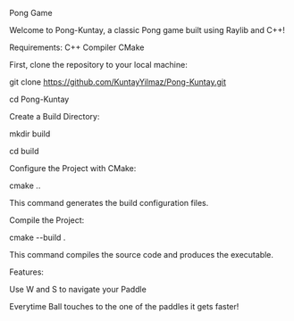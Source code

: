 Pong Game

Welcome to Pong-Kuntay, a classic Pong game built using Raylib and C++!

Requirements:
C++ Compiler
CMake

First, clone the repository to your local machine:

git clone https://github.com/KuntayYilmaz/Pong-Kuntay.git

cd Pong-Kuntay


Create a Build Directory:

mkdir build

cd build


Configure the Project with CMake:

cmake ..

This command generates the build configuration files.


Compile the Project:

cmake --build .

This command compiles the source code and produces the executable.

Features:

Use W and S to navigate your Paddle

Everytime Ball touches to the one of the paddles it gets faster!
